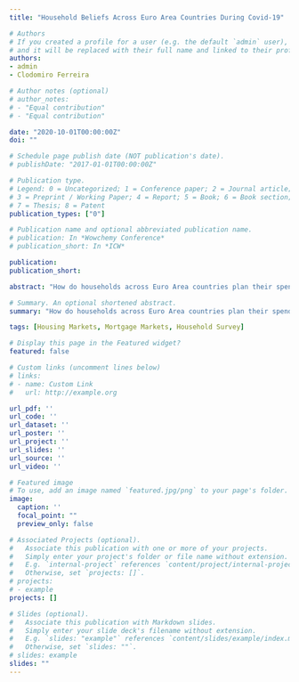 ```yaml
---
title: "Household Beliefs Across Euro Area Countries During Covid-19"

# Authors
# If you created a profile for a user (e.g. the default `admin` user), write the username (folder name) here 
# and it will be replaced with their full name and linked to their profile.
authors:
- admin
- Clodomiro Ferreira

# Author notes (optional)
# author_notes:
# - "Equal contribution"
# - "Equal contribution"

date: "2020-10-01T00:00:00Z"
doi: ""

# Schedule page publish date (NOT publication's date).
# publishDate: "2017-01-01T00:00:00Z"

# Publication type.
# Legend: 0 = Uncategorized; 1 = Conference paper; 2 = Journal article;
# 3 = Preprint / Working Paper; 4 = Report; 5 = Book; 6 = Book section;
# 7 = Thesis; 8 = Patent
publication_types: ["0"]

# Publication name and optional abbreviated publication name.
# publication: In *Wowchemy Conference*
# publication_short: In *ICW*

publication:
publication_short:

abstract: "How do households across Euro Area countries plan their spending during the covid-19 pandemic? Making use of the Consumption Expectation Survey administered by the European Central Bank, we find that current balance sheets positions, as well as expectations about individual and aggregate variables, play an important role in household planned expenditures in durables. Expectations about both house price growth and inflation shape such plans, and these impacts have been changing during the course of the pandemic. An increase in the number of covid-related deaths in the region where households reside sharply decreases their planned expenditures over the following 12 months. Additionally, we uncover significant heterogeneity across education levels, age, and housing tenure."

# Summary. An optional shortened abstract.
summary: "How do households across Euro Area countries plan their spending during the covid-19 pandemic? Making use of the Consumption Expectation Survey administered by the European Central Bank, we find that current balance sheets positions, as well as expectations about individual and aggregate variables, play an important role in household planned expenditures in durables. Expectations about both house price growth and inflation shape such plans, and these impacts have been changing during the course of the pandemic. An increase in the number of covid-related deaths in the region where households reside sharply decreases their planned expenditures over the following 12 months. Additionally, we uncover significant heterogeneity across education levels, age, and housing tenure."

tags: [Housing Markets, Mortgage Markets, Household Survey]

# Display this page in the Featured widget?
featured: false

# Custom links (uncomment lines below)
# links:
# - name: Custom Link
#   url: http://example.org

url_pdf: ''
url_code: ''
url_dataset: ''
url_poster: ''
url_project: ''
url_slides: ''
url_source: ''
url_video: ''

# Featured image
# To use, add an image named `featured.jpg/png` to your page's folder. 
image:
  caption: ''
  focal_point: ""
  preview_only: false

# Associated Projects (optional).
#   Associate this publication with one or more of your projects.
#   Simply enter your project's folder or file name without extension.
#   E.g. `internal-project` references `content/project/internal-project/index.md`.
#   Otherwise, set `projects: []`.
# projects:
# - example
projects: []

# Slides (optional).
#   Associate this publication with Markdown slides.
#   Simply enter your slide deck's filename without extension.
#   E.g. `slides: "example"` references `content/slides/example/index.md`.
#   Otherwise, set `slides: ""`.
# slides: example
slides: ""
---
```


<!-- <h1>Abstract</h1>

How much do European countries differ in terms of their housing and mortgage markets? I answer this question by making use of the HFCS - an harmonized household survey designed by the ECB. I find that the Loan-to-Value ratio distributions are pretty stable over time, and most notably - and contrary to previous evidence - very similar across countries. Differently, mortgage duration is cyclical and starkly different across countries. These facts are useful to inform models of the housing markets in Europe. -->
